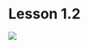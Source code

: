 # Lesson 1.2
![](https://cdn.discordapp.com/attachments/1007250454943641733/1011168268188389456/file.jpg)
